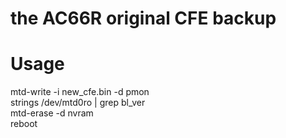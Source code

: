 # the AC66R original CFE backup

# Usage

mtd-write -i new_cfe.bin -d pmon  
strings /dev/mtd0ro | grep bl_ver  
mtd-erase -d nvram  
reboot  
